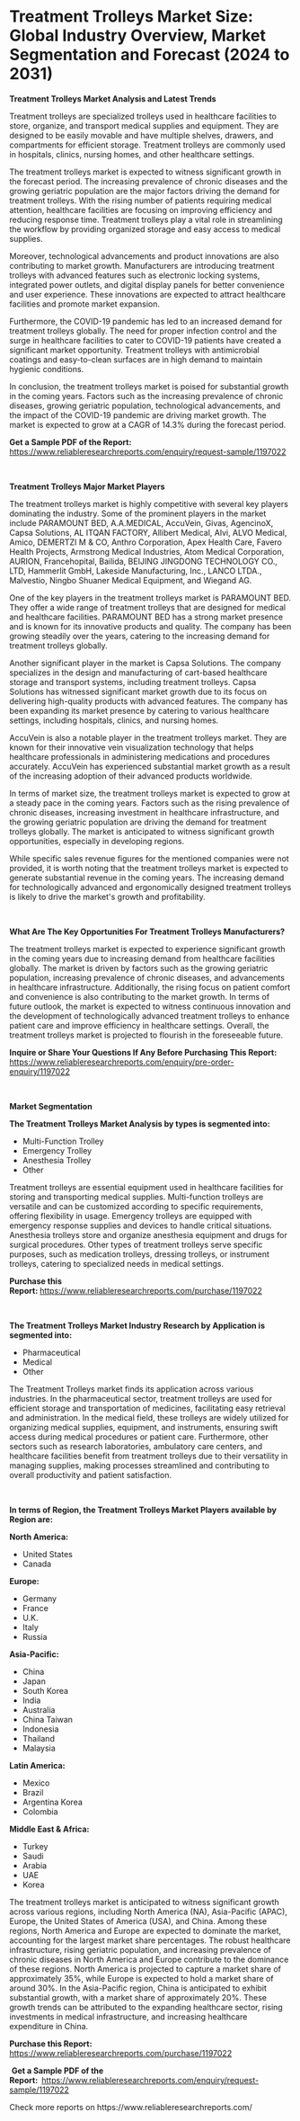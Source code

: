 <p><h1>Treatment Trolleys Market Size: Global Industry Overview, Market Segmentation and Forecast (2024 to 2031)</h1></p><p><strong>Treatment Trolleys Market Analysis and Latest Trends</strong></p>
<p><p>Treatment trolleys are specialized trolleys used in healthcare facilities to store, organize, and transport medical supplies and equipment. They are designed to be easily movable and have multiple shelves, drawers, and compartments for efficient storage. Treatment trolleys are commonly used in hospitals, clinics, nursing homes, and other healthcare settings.</p><p>The treatment trolleys market is expected to witness significant growth in the forecast period. The increasing prevalence of chronic diseases and the growing geriatric population are the major factors driving the demand for treatment trolleys. With the rising number of patients requiring medical attention, healthcare facilities are focusing on improving efficiency and reducing response time. Treatment trolleys play a vital role in streamlining the workflow by providing organized storage and easy access to medical supplies.</p><p>Moreover, technological advancements and product innovations are also contributing to market growth. Manufacturers are introducing treatment trolleys with advanced features such as electronic locking systems, integrated power outlets, and digital display panels for better convenience and user experience. These innovations are expected to attract healthcare facilities and promote market expansion.</p><p>Furthermore, the COVID-19 pandemic has led to an increased demand for treatment trolleys globally. The need for proper infection control and the surge in healthcare facilities to cater to COVID-19 patients have created a significant market opportunity. Treatment trolleys with antimicrobial coatings and easy-to-clean surfaces are in high demand to maintain hygienic conditions.</p><p>In conclusion, the treatment trolleys market is poised for substantial growth in the coming years. Factors such as the increasing prevalence of chronic diseases, growing geriatric population, technological advancements, and the impact of the COVID-19 pandemic are driving market growth. The market is expected to grow at a CAGR of 14.3% during the forecast period.</p></p>
<p><strong>Get a Sample PDF of the Report:&nbsp;</strong> <a href="https://www.reliableresearchreports.com/enquiry/request-sample/1197022">https://www.reliableresearchreports.com/enquiry/request-sample/1197022</a></p>
<p>&nbsp;</p>
<p><strong>Treatment Trolleys Major Market Players</strong></p>
<p><p>The treatment trolleys market is highly competitive with several key players dominating the industry. Some of the prominent players in the market include PARAMOUNT BED, A.A.MEDICAL, AccuVein, Givas, AgencinoX, Capsa Solutions, AL ITQAN FACTORY, Allibert Medical, Alvi, ALVO Medical, Amico, DEMERTZI M & CO, Anthro Corporation, Apex Health Care, Favero Health Projects, Armstrong Medical Industries, Atom Medical Corporation, AURION, Francehopital, Bailida, BEIJING JINGDONG TECHNOLOGY CO., LTD, Hammerlit GmbH, Lakeside Manufacturing, Inc., LANCO LTDA., Malvestio, Ningbo Shuaner Medical Equipment, and Wiegand AG.</p><p>One of the key players in the treatment trolleys market is PARAMOUNT BED. They offer a wide range of treatment trolleys that are designed for medical and healthcare facilities. PARAMOUNT BED has a strong market presence and is known for its innovative products and quality. The company has been growing steadily over the years, catering to the increasing demand for treatment trolleys globally.</p><p>Another significant player in the market is Capsa Solutions. The company specializes in the design and manufacturing of cart-based healthcare storage and transport systems, including treatment trolleys. Capsa Solutions has witnessed significant market growth due to its focus on delivering high-quality products with advanced features. The company has been expanding its market presence by catering to various healthcare settings, including hospitals, clinics, and nursing homes.</p><p>AccuVein is also a notable player in the treatment trolleys market. They are known for their innovative vein visualization technology that helps healthcare professionals in administering medications and procedures accurately. AccuVein has experienced substantial market growth as a result of the increasing adoption of their advanced products worldwide.</p><p>In terms of market size, the treatment trolleys market is expected to grow at a steady pace in the coming years. Factors such as the rising prevalence of chronic diseases, increasing investment in healthcare infrastructure, and the growing geriatric population are driving the demand for treatment trolleys globally. The market is anticipated to witness significant growth opportunities, especially in developing regions.</p><p>While specific sales revenue figures for the mentioned companies were not provided, it is worth noting that the treatment trolleys market is expected to generate substantial revenue in the coming years. The increasing demand for technologically advanced and ergonomically designed treatment trolleys is likely to drive the market's growth and profitability.</p></p>
<p>&nbsp;</p>
<p><strong>What Are The Key Opportunities For Treatment Trolleys Manufacturers?</strong></p>
<p><p>The treatment trolleys market is expected to experience significant growth in the coming years due to increasing demand from healthcare facilities globally. The market is driven by factors such as the growing geriatric population, increasing prevalence of chronic diseases, and advancements in healthcare infrastructure. Additionally, the rising focus on patient comfort and convenience is also contributing to the market growth. In terms of future outlook, the market is expected to witness continuous innovation and the development of technologically advanced treatment trolleys to enhance patient care and improve efficiency in healthcare settings. Overall, the treatment trolleys market is projected to flourish in the foreseeable future.</p></p>
<p><strong>Inquire or Share Your Questions If Any Before Purchasing This Report:</strong> <a href="https://www.reliableresearchreports.com/enquiry/pre-order-enquiry/1197022">https://www.reliableresearchreports.com/enquiry/pre-order-enquiry/1197022</a></p>
<p>&nbsp;</p>
<p><strong>Market Segmentation</strong></p>
<p><strong>The Treatment Trolleys Market Analysis by types is segmented into:</strong></p>
<p><ul><li>Multi-Function Trolley</li><li>Emergency Trolley</li><li>Anesthesia Trolley</li><li>Other</li></ul></p>
<p><p>Treatment trolleys are essential equipment used in healthcare facilities for storing and transporting medical supplies. Multi-function trolleys are versatile and can be customized according to specific requirements, offering flexibility in usage. Emergency trolleys are equipped with emergency response supplies and devices to handle critical situations. Anesthesia trolleys store and organize anesthesia equipment and drugs for surgical procedures. Other types of treatment trolleys serve specific purposes, such as medication trolleys, dressing trolleys, or instrument trolleys, catering to specialized needs in medical settings.</p></p>
<p><strong>Purchase this Report:&nbsp;</strong><a href="https://www.reliableresearchreports.com/purchase/1197022">https://www.reliableresearchreports.com/purchase/1197022</a></p>
<p>&nbsp;</p>
<p><strong>The Treatment Trolleys Market Industry Research by Application is segmented into:</strong></p>
<p><ul><li>Pharmaceutical</li><li>Medical</li><li>Other</li></ul></p>
<p><p>The Treatment Trolleys market finds its application across various industries. In the pharmaceutical sector, treatment trolleys are used for efficient storage and transportation of medicines, facilitating easy retrieval and administration. In the medical field, these trolleys are widely utilized for organizing medical supplies, equipment, and instruments, ensuring swift access during medical procedures or patient care. Furthermore, other sectors such as research laboratories, ambulatory care centers, and healthcare facilities benefit from treatment trolleys due to their versatility in managing supplies, making processes streamlined and contributing to overall productivity and patient satisfaction.</p></p>
<p>&nbsp;</p>
<p><strong>In terms of Region, the Treatment Trolleys Market Players available by Region are:</strong></p>
<p>
    <p> <strong> North America: </strong>
        <ul>
            <li>United States</li>
            <li>Canada</li>
        </ul>
        </p> 
    <p> <strong> Europe: </strong>
        <ul>
            <li>Germany</li>
            <li>France</li>
            <li>U.K.</li>
            <li>Italy</li>
            <li>Russia</li>
        </ul>
        </p> 
    <p> <strong> Asia-Pacific: </strong>
        <ul>
            <li>China</li>
            <li>Japan</li>
            <li>South Korea</li>
            <li>India</li>
            <li>Australia</li>
            <li>China Taiwan</li>
            <li>Indonesia</li>
            <li>Thailand</li>
            <li>Malaysia</li>
        </ul>
        </p> 
    <p> <strong> Latin America: </strong>
        <ul>
            <li>Mexico</li>
            <li>Brazil</li>
            <li>Argentina Korea</li>
            <li>Colombia</li>
        </ul>
        </p> 
    <p> <strong> Middle East & Africa: </strong>
        <ul>
            <li>Turkey</li>
            <li>Saudi</li>
            <li>Arabia</li>
            <li>UAE</li>
            <li>Korea</li>
        </ul>
    </p>
    </p>
<p><p>The treatment trolleys market is anticipated to witness significant growth across various regions, including North America (NA), Asia-Pacific (APAC), Europe, the United States of America (USA), and China. Among these regions, North America and Europe are expected to dominate the market, accounting for the largest market share percentages. The robust healthcare infrastructure, rising geriatric population, and increasing prevalence of chronic diseases in North America and Europe contribute to the dominance of these regions. North America is projected to capture a market share of approximately 35%, while Europe is expected to hold a market share of around 30%. In the Asia-Pacific region, China is anticipated to exhibit substantial growth, with a market share of approximately 20%. These growth trends can be attributed to the expanding healthcare sector, rising investments in medical infrastructure, and increasing healthcare expenditure in China.</p></p>
<p><strong>Purchase this Report: </strong><a href="https://www.reliableresearchreports.com/purchase/1197022">https://www.reliableresearchreports.com/purchase/1197022</a></p>
<p>&nbsp;<strong>Get a Sample PDF of the Report:&nbsp;&nbsp;</strong><a href="https://www.reliableresearchreports.com/enquiry/request-sample/1197022">https://www.reliableresearchreports.com/enquiry/request-sample/1197022</a></p>
<p><strong></strong></p>
<p>Check more reports on https://www.reliableresearchreports.com/</p>